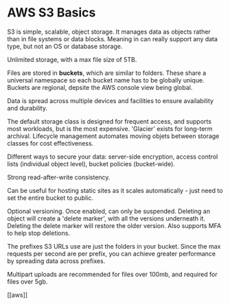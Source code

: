 # AWS S3 Basics

S3 is simple, scalable, object storage. It manages data as objects rather than in file systems or data blocks. Meaning in can really support any data type, but not an OS or database storage.

Unlimited storage, with a max file size of 5TB.

Files are stored in **buckets**, which are similar to folders. These share a universal namespace so each bucket name has to be globally unique. Buckets are regional, depsite the AWS console view being global.

Data is spread across multiple devices and facilities to ensure availability and durability.

The default storage class is designed for frequent access, and supports most workloads, but is the most expensive. 'Glacier' exists for long-term archival. Lifecycle management automates moving objets between storage classes for cost effectiveness.

Different ways to secure your data: server-side encryption, access control lists (individual object level), bucket policies (bucket-wide).

Strong read-after-write consistency.

Can be useful for hosting static sites as it scales automatically - just need to set the entire bucket to public.

Optional versioning. Once enabled, can only be suspended. Deleting an object will create a 'delete marker', with all the versions underneath it. Deleting the delete marker will restore the older version. Also supports MFA to help stop deletions.

The prefixes S3 URLs use are just the folders in your bucket. Since the max requests per second are per prefix, you can achieve greater performance by spreading data across prefixes.

Multipart uploads are recommended for files over 100mb, and required for files over 5gb.

[[aws]]